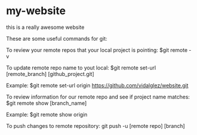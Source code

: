 # my-website

this is a really awesome website

These are some useful commands for git:

To review your remote repos that your local project is pointing: $git remote -v

To update remote repo name to yout local: $git remote set-url [remote_branch] [github_project.git]

Example:
$git remote set-url origin https://github.com/vidalglez/website.git

To review information for our remote repo and see if project name matches: $git remote show [branch_name]

Example:
$git remote show origin

To push changes to remote repository: git push -u [remote repo] [branch]
